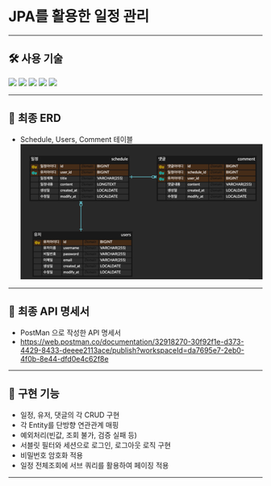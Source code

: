 # JPA를 활용한 일정 관리 

---
## 🛠️ 사용 기술
<img src="https://img.shields.io/badge/java-007396?style=for-the-badge&logo=OpenJDK&logoColor=white"> <img src="https://img.shields.io/badge/spring-6DB33F?style=for-the-badge&logo=Spring&logoColor=white"> <img src="https://img.shields.io/badge/spring Boot-6DB33F?style=for-the-badge&logo=SpringBoot&logoColor=white"> <img src="https://img.shields.io/badge/springsecurity-6DB33F?style=for-the-badge&logo=springsecurity&logoColor=white"> <img src="https://img.shields.io/badge/mysql-4479A1?style=for-the-badge&logo=mysql&logoColor=white">

---

## 📑 최종 ERD
- Schedule, Users, Comment 테이블
![img_1.png](img_1.png)


---
## 📝 최종 API 명세서
- PostMan 으로 작성한 API 명세서
- https://web.postman.co/documentation/32918270-30f92f1e-d373-4429-8433-deeee2113ace/publish?workspaceId=da7695e7-2eb0-4f0b-8e44-dfd0e4c62f8e

---
## 📌 구현 기능
- 일정, 유저, 댓글의 각 CRUD 구현
- 각 Entity를 단방향 연관관계 매핑
- 예외처리(빈값, 조회 불가, 검증 실패 등)
- 서블릿 필터와 세션으로 로그인, 로그아웃 로직 구현
- 비밀번호 암호화 적용
- 일정 전체조회에 서브 쿼리를 활용하여 페이징 적용
---
